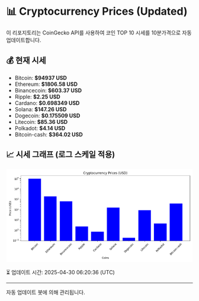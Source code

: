 
# 📊 Cryptocurrency Prices (Updated)

이 리포지토리는 CoinGecko API를 사용하여 코인 TOP 10 시세를 10분가격으로 자동 업데이트합니다.

## 💰 현재 시세
- Bitcoin: **$94937 USD**
- Ethereum: **$1806.58 USD**
- Binancecoin: **$603.37 USD**
- Ripple: **$2.25 USD**
- Cardano: **$0.698349 USD**
- Solana: **$147.26 USD**
- Dogecoin: **$0.175509 USD**
- Litecoin: **$85.36 USD**
- Polkadot: **$4.14 USD**
- Bitcoin-cash: **$364.02 USD**

## 📈 시세 그래프 (로그 스케일 적용)
![Crypto Prices](crypto_prices.png)

⏳ 업데이트 시간: 2025-04-30 06:20:36 (UTC)

---
자동 업데이트 봇에 의해 관리됩니다.

